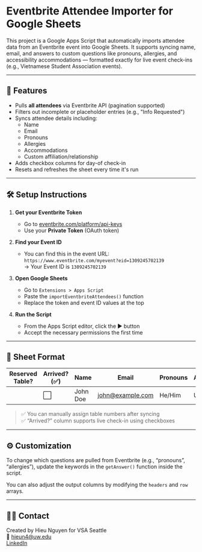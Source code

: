# Eventbrite Attendee Importer for Google Sheets

This project is a Google Apps Script that automatically imports attendee data from an Eventbrite event into Google Sheets. It supports syncing name, email, and answers to custom questions like pronouns, allergies, and accessibility accommodations — formatted exactly for live event check-ins (e.g., Vietnamese Student Association events).

---

## 🚀 Features

- Pulls **all attendees** via Eventbrite API (pagination supported)
- Filters out incomplete or placeholder entries (e.g., "Info Requested")
- Syncs attendee details including:
  - Name
  - Email
  - Pronouns
  - Allergies
  - Accommodations
  - Custom affiliation/relationship
- Adds checkbox columns for day-of check-in
- Resets and refreshes the sheet every time it's run

---

## 🛠️ Setup Instructions

1. **Get your Eventbrite Token**
   - Go to [eventbrite.com/platform/api-keys](https://www.eventbrite.com/platform/api-keys)
   - Use your **Private Token** (OAuth token)

2. **Find your Event ID**
   - You can find this in the event URL:  
     `https://www.eventbrite.com/myevent?eid=1309245702139`  
     → Your Event ID is `1309245702139`

3. **Open Google Sheets**
   - Go to `Extensions > Apps Script`
   - Paste the `importEventbriteAttendees()` function
   - Replace the token and event ID values at the top

4. **Run the Script**
   - From the Apps Script editor, click the ▶️ button
   - Accept the necessary permissions the first time

---

## 📄 Sheet Format

| Reserved Table? | Arrived? (✅) | Name | Email | Pronouns | Affiliation/Relation | Allergies | Accommodations |
|-----------------|--------------|------|-------|----------|-----------------------|-----------|----------------|
|                 | ⬜           | John Doe | john@example.com | He/Him | UWB VSA | None | Wheelchair seating |

> ✅ You can manually assign table numbers after syncing  
> ✅ “Arrived?” column supports live check-in using checkboxes

---

## ⚙️ Customization

To change which questions are pulled from Eventbrite (e.g., “pronouns”, “allergies”), update the keywords in the `getAnswer()` function inside the script.

You can also adjust the output columns by modifying the `headers` and `row` arrays.

---

## 🙋‍♂️ Contact

Created by Hieu Nguyen for VSA Seattle  
📧 hieun4@uw.edu  
[LinkedIn](https://linkedin.com/in/hieun4)

